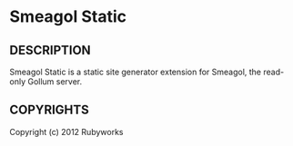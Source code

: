 # Smeagol Static

## DESCRIPTION

Smeagol Static is a static site generator extension for Smeagol,
the read-only Gollum server.

## COPYRIGHTS

Copyright (c) 2012 Rubyworks


